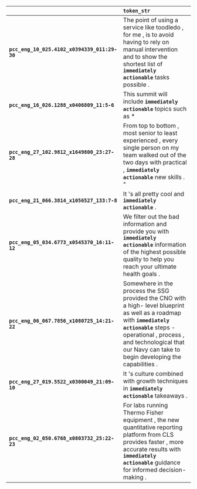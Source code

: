 |                                              | `token_str`                                                                                                                                                                                                                                           |
|:---------------------------------------------|:------------------------------------------------------------------------------------------------------------------------------------------------------------------------------------------------------------------------------------------------------|
| **`pcc_eng_10_025.4102_x0394339_011:29-30`** | The point of using a service like toodledo , for me , is to avoid having to rely on manual intervention and to show the shortest list of __`immediately actionable`__ tasks possible .                                                                |
| **`pcc_eng_16_026.1288_x0406809_11:5-6`**    | This summit will include __`immediately actionable`__ topics such as *                                                                                                                                                                                |
| **`pcc_eng_27_102.9812_x1649800_23:27-28`**  | From top to bottom , most senior to least experienced , every single person on my team walked out of the two days with practical , __`immediately actionable`__ new skills . "                                                                        |
| **`pcc_eng_21_066.3814_x1056527_133:7-8`**   | It 's all pretty cool and __`immediately actionable`__ .                                                                                                                                                                                              |
| **`pcc_eng_05_034.6773_x0545370_16:11-12`**  | We filter out the bad information and provide you with __`immediately actionable`__ information of the highest possible quality to help you reach your ultimate health goals .                                                                        |
| **`pcc_eng_06_067.7856_x1080725_14:21-22`**  | Somewhere in the process the SSG provided the CNO with a high- level blueprint as well as a roadmap with __`immediately actionable`__ steps - operational , process , and technological that our Navy can take to begin developing the capabilities . |
| **`pcc_eng_27_019.5522_x0300049_21:09-10`**  | It 's culture combined with growth techniques in __`immediately actionable`__ takeaways .                                                                                                                                                             |
| **`pcc_eng_02_050.6768_x0803732_25:22-23`**  | For labs running Thermo Fisher equipment , the new quantitative reporting platform from CLS provides faster , more accurate results with __`immediately actionable`__ guidance for informed decision-making .                                         |